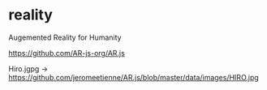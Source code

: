 # reality
Augemented Reality for Humanity

https://github.com/AR-js-org/AR.js

Hiro.jgpg -> https://github.com/jeromeetienne/AR.js/blob/master/data/images/HIRO.jpg


